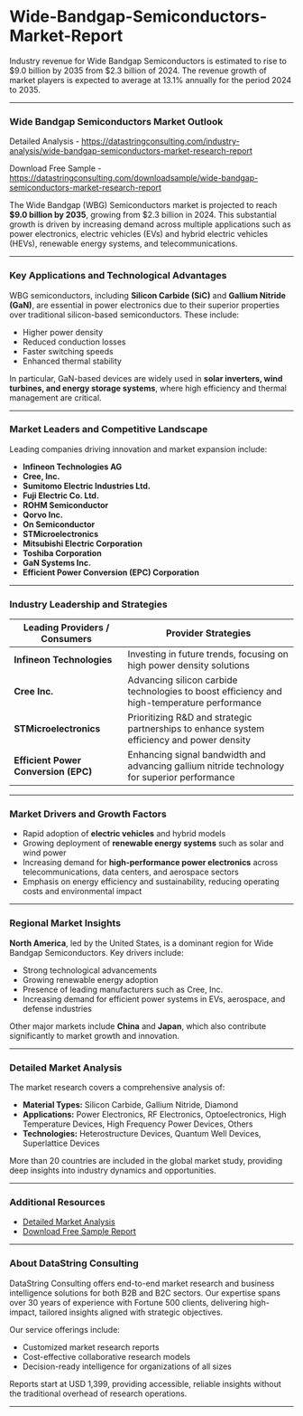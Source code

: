 # Wide-Bandgap-Semiconductors-Market-Report

Industry revenue for Wide Bandgap Semiconductors is estimated to rise to $9.0 billion by 2035 from $2.3 billion of 2024. The revenue growth of market players is expected to average at 13.1% annually for the period 2024 to 2035.

---

### Wide Bandgap Semiconductors Market Outlook

Detailed Analysis - https://datastringconsulting.com/industry-analysis/wide-bandgap-semiconductors-market-research-report

Download Free Sample - https://datastringconsulting.com/downloadsample/wide-bandgap-semiconductors-market-research-report

The Wide Bandgap (WBG) Semiconductors market is projected to reach **\$9.0 billion by 2035**, growing from \$2.3 billion in 2024. This substantial growth is driven by increasing demand across multiple applications such as power electronics, electric vehicles (EVs) and hybrid electric vehicles (HEVs), renewable energy systems, and telecommunications.

---

### Key Applications and Technological Advantages

WBG semiconductors, including **Silicon Carbide (SiC)** and **Gallium Nitride (GaN)**, are essential in power electronics due to their superior properties over traditional silicon-based semiconductors. These include:

* Higher power density
* Reduced conduction losses
* Faster switching speeds
* Enhanced thermal stability

In particular, GaN-based devices are widely used in **solar inverters, wind turbines, and energy storage systems**, where high efficiency and thermal management are critical.

---

### Market Leaders and Competitive Landscape

Leading companies driving innovation and market expansion include:

* **Infineon Technologies AG**
* **Cree, Inc.**
* **Sumitomo Electric Industries Ltd.**
* **Fuji Electric Co. Ltd.**
* **ROHM Semiconductor**
* **Qorvo Inc.**
* **On Semiconductor**
* **STMicroelectronics**
* **Mitsubishi Electric Corporation**
* **Toshiba Corporation**
* **GaN Systems Inc.**
* **Efficient Power Conversion (EPC) Corporation**

---

### Industry Leadership and Strategies

| Leading Providers / Consumers        | Provider Strategies                                                                          |
| ------------------------------------ | -------------------------------------------------------------------------------------------- |
| **Infineon Technologies**            | Investing in future trends, focusing on high power density solutions                         |
| **Cree Inc.**                        | Advancing silicon carbide technologies to boost efficiency and high-temperature performance  |
| **STMicroelectronics**               | Prioritizing R\&D and strategic partnerships to enhance system efficiency and power density  |
| **Efficient Power Conversion (EPC)** | Enhancing signal bandwidth and advancing gallium nitride technology for superior performance |

---

### Market Drivers and Growth Factors

* Rapid adoption of **electric vehicles** and hybrid models
* Growing deployment of **renewable energy systems** such as solar and wind power
* Increasing demand for **high-performance power electronics** across telecommunications, data centers, and aerospace sectors
* Emphasis on energy efficiency and sustainability, reducing operating costs and environmental impact

---

### Regional Market Insights

**North America**, led by the United States, is a dominant region for Wide Bandgap Semiconductors. Key drivers include:

* Strong technological advancements
* Growing renewable energy adoption
* Presence of leading manufacturers such as Cree, Inc.
* Increasing demand for efficient power systems in EVs, aerospace, and defense industries

Other major markets include **China** and **Japan**, which also contribute significantly to market growth and innovation.

---

### Detailed Market Analysis

The market research covers a comprehensive analysis of:

* **Material Types:** Silicon Carbide, Gallium Nitride, Diamond
* **Applications:** Power Electronics, RF Electronics, Optoelectronics, High Temperature Devices, High Frequency Power Devices, Others
* **Technologies:** Heterostructure Devices, Quantum Well Devices, Superlattice Devices

More than 20 countries are included in the global market study, providing deep insights into industry dynamics and opportunities.

---

### Additional Resources

* [Detailed Market Analysis](https://datastringconsulting.com/industry-analysis/wide-bandgap-semiconductors-market-research-report)
* [Download Free Sample Report](https://datastringconsulting.com/downloadsample/wide-bandgap-semiconductors-market-research-report)

---

### About DataString Consulting

DataString Consulting offers end-to-end market research and business intelligence solutions for both B2B and B2C sectors. Our expertise spans over 30 years of experience with Fortune 500 clients, delivering high-impact, tailored insights aligned with strategic objectives.

Our service offerings include:

* Customized market research reports
* Cost-effective collaborative research models
* Decision-ready intelligence for organizations of all sizes

Reports start at USD 1,399, providing accessible, reliable insights without the traditional overhead of research operations.

---
